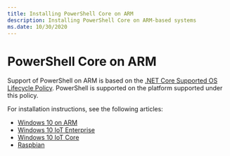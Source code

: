 ```yaml
---
title: Installing PowerShell Core on ARM
description: Installing PowerShell Core on ARM-based systems
ms.date: 10/30/2020
---
```


# PowerShell Core on ARM

Support of PowerShell on ARM is based on the
[.NET Core Supported OS Lifecycle Policy](https://github.com/dotnet/core/blob/master/release-notes/3.1/3.1-supported-os.md).
PowerShell is supported on the platform supported under this policy.

For installation instructions, see the following articles:

- [Windows 10 on ARM](installing-powershell-core-on-windows.md#installing-the-zip-package)
- [Windows 10 IoT Enterprise](installing-powershell-core-on-windows.md#deploying-on-windows-10-iot-enterprise)
- [Windows 10 IoT Core](installing-powershell-core-on-windows.md#deploying-on-windows-10-iot-core)
- [Raspbian](installing-powershell-core-on-linux.md#raspbian)
